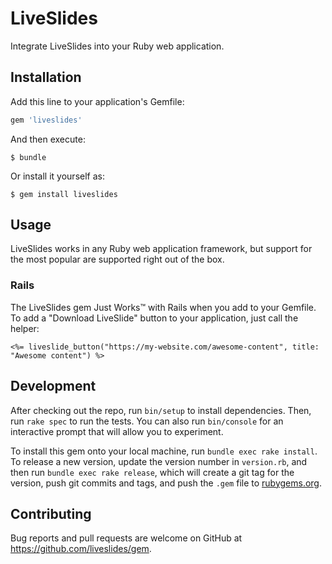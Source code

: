 # LiveSlides

Integrate LiveSlides into your Ruby web application.

## Installation

Add this line to your application's Gemfile:

```ruby
gem 'liveslides'
```

And then execute:

    $ bundle

Or install it yourself as:

    $ gem install liveslides

## Usage

LiveSlides works in any Ruby web application framework, but support for the most popular are supported right out of the box.

### Rails

The LiveSlides gem Just Works™ with Rails when you add to your Gemfile. To add a "Download LiveSlide" button to your application, just call the helper:

```
<%= liveslide_button("https://my-website.com/awesome-content", title: "Awesome content") %>
```

## Development

After checking out the repo, run `bin/setup` to install dependencies. Then, run `rake spec` to run the tests. You can also run `bin/console` for an interactive prompt that will allow you to experiment.

To install this gem onto your local machine, run `bundle exec rake install`. To release a new version, update the version number in `version.rb`, and then run `bundle exec rake release`, which will create a git tag for the version, push git commits and tags, and push the `.gem` file to [rubygems.org](https://rubygems.org).

## Contributing

Bug reports and pull requests are welcome on GitHub at https://github.com/liveslides/gem.

